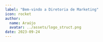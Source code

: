 ```yaml
---
label: "Bem-vindo a Diretoria de Marketing"
icon: rocket
author:
  name: Araújo
  avatar: ../assets/logo_struct.png
date: 2023-09-24
---
```

